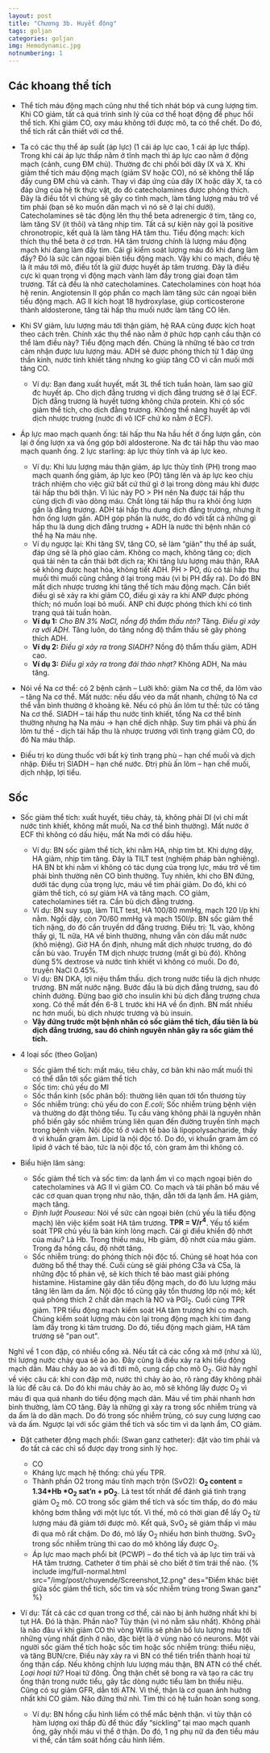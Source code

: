 ```yaml
---
layout: post
title: "Chương 3b. Huyết động"
tags: goljan
categories: goljan
img: Hemodynamic.jpg
notnumbering: 1
---
```


## Các khoang thể tích
- Thể tích máu động mạch cũng như thể tích nhát bóp và cung lượng tim. Khi CO giảm, tất cả quá trình sinh lý của cơ thể hoạt động để phục hồi thể tích. Khi giảm CO, oxy máu không tới được mô, ta có thể chết. Do đó, thể tích rất cần thiết với cơ thể.
- Ta có các thụ thể áp suất (áp lực) (1 cái áp lực cao, 1 cái áp lực thấp). Trong khi cái áp lực thấp nằm ở tĩnh mạch thì áp lực cao nằm ở động mạch (cảnh, cung ĐM chủ). Thường đc chi phối bởi dây IX và X. Khi giảm thể tích máu động mạch (giảm SV hoặc CO), nó sẽ không thể lấp đầy cung ĐM chủ và cảnh. Thay vì đáp ứng của dây IX hoặc dây X, ta có đáp ứng của hệ tk thực vật, do đó catecholamines được phóng thích. Đây là điều tốt vì chúng sẽ gây co tĩnh mạch, làm tăng lượng máu trở về tim phải (bạn sẽ ko muốn dãn mạch vì nó sẽ ở lại chi dưới). Catecholamines sẽ tác động lên thụ thể beta adrenergic ở tim, tăng co, làm tăng SV (ít thôi) và tăng nhịp tim. Tất cả sự kiện này gọi là positive chronotropic, kết quả là làm tăng HA tâm thu. Tiểu động mạch: kích thích thụ thể beta ở cơ trơn. HA tâm trương chính là lượng máu động mạch khi đang làm đầy tim. Cái gì kiểm soát lượng máu đó khi đang làm đầy? Đó là sức cản ngoại biên tiểu động mạch. Vậy khi co mạch, điều tệ là ít máu tới mô, điều tốt là giữ được huyết áp tâm trương. Đây là điều cực kì quan trọng vì động mạch vành làm đầy trong giai đoạn tâm trương. Tất cả đều là nhờ catecholamines. Catecholamines còn hoạt hóa hệ renin. Angiotensin II góp phần co mạch làm tăng sức cản ngoại biên tiểu động mạch. AG II kích hoạt 18 hydroxylase, giúp corticosterone thành aldosterone, tăng tái hấp thu muối nước làm tăng CO lên.
- Khi SV giảm, lưu lượng máu tới thận giảm, hệ RAA cũng được kích hoạt theo cách trên. Chính xác thụ thể nào nằm ở phức hợp cạnh cầu thận có thể làm điều này? Tiểu động mạch đến. Chúng là những tế bào cơ trơn cảm nhận được lưu lượng máu. ADH sẽ được phóng thích từ 1 đáp ứng thần kinh, nước tinh khiết tăng nhưng ko giúp tăng CO vì cần muối mới tăng CO.
	- Ví dụ:  Bạn đang xuất huyết, mất 3L thể tích tuần hoàn, làm sao giữ đc huyết áp. Cho dịch đẳng trương vì dịch đẳng trương sẽ ở lại ECF. Dịch đẳng trương là huyết tương không chứa protein. Khi có sốc giảm thể tích, cho dịch đẳng trương. Không thể nâng huyết áp với dịch nhược trương (nước đi vô ICF chứ ko nằm ở ECF).

- Áp lực mao mạch quanh ống: tái hấp thu Na hầu hết ở ống lượn gần, còn lại ở ống lượn xa và ống góp bởi aldosterone. Na đc tái hấp thu vào mao mạch quanh ống. 2 lực starling: áp lực thủy tĩnh và áp lực keo.
	- Ví dụ: Khi lưu lượng máu thận giảm, áp lực thủy tĩnh (PH) trong mao mạch quanh ống giảm, áp lực keo (PO) tăng lên và áp lực keo chịu trách nhiệm cho việc giữ bất cứ thứ gì ở lại trong dòng máu khi được tái hấp thu bởi thận. Vì lúc này PO > PH nên Na được tái hấp thu cùng dịch đi vào dòng máu. Chất lỏng tái hấp thu ra khỏi ống lượn gần là đẳng trương. ADH tái hấp thu dung dịch đẳng trương, nhưng ít hơn ống lượn gần. ADH góp phần là nước, do đó với tất cả những gì hấp thu là dung dịch đẳng trương + ADH là nước thì bệnh nhân có thể hạ Na máu nhẹ. 
	- Ví dụ ngược lại: Khi tăng SV, tăng CO, sẽ làm “giãn” thụ thể áp suất, đáp ứng sẽ là phó giao cảm. Không co mạch, không tăng co; dịch quá tải nên ta cần thải bớt dịch ra; Khi tăng lưu lượng máu thận, RAA sẽ không được hoạt hóa, không tiết ADH. PH > PO, dù có tái hấp thu muối thì muối cũng chẳng ở lại trong máu (vì bị PH đẩy ra). Do đó BN mất dịch nhược trương khi tăng thể tích máu động mạch. Cần biết điều gì sẽ xảy ra khi giảm CO, điều gì xảy ra khi ANP được phóng thích; nó muốn loại bỏ muối. ANP chỉ được phóng thích khi có tình trạng quá tải tuần hoàn.
	- **Ví dụ 1:** *Cho BN 3% NaCl, nồng độ thẩm thấu ntn?* Tăng. *Điều gì xảy ra với ADH.* Tăng luôn, do tăng nồng độ thẩm thấu sẽ gây phóng thích ADH.
	- **Ví dụ 2:** *Điều gì xảy ra trong SIADH?* Nồng độ thẩm thấu giảm, ADH cao.
	- **Ví dụ 3:** *Điều gì xảy ra trong đái tháo nhạt?* Không ADH, Na máu tăng.
- Nói về Na cơ thể: có 2 bệnh cảnh – Lưỡi khô: giảm Na cơ thể, da lõm vào – tăng Na cơ thể. Mất nước: nếu dấu véo da mất nhanh, chứng tỏ Na cơ thể vẫn bình thường ở khoảng kẽ. Nếu có phù ấn lõm tư thế: tức có tăng Na cơ thể. SIADH – tái hấp thu nước tinh khiết, tổng Na cơ thể bình thường nhưng hạ Na máu → hạn chế dịch nhập. Suy tim phải và phù ấn lõm tư thế - dịch tái hấp thu là nhược trương với tình trạng giảm CO, do đó Na máu thấp.
- Điều trị ko dùng thuốc với bất kỳ tình trạng phù – hạn chế muối và dịch nhập. Điều trị SIADH – hạn chế nước. Đtrị phù ấn lõm – hạn chế muối, dịch nhập, lợi tiểu.

## Sốc
- Sốc giảm thể tích: xuất huyết, tiêu chảy, tả, không phải DI (vì chỉ mất nước tinh khiết, không mất muối, Na cơ thể bình thường). Mất nước ở ECF thì không có dấu hiệu, mất Na mới có dấu hiệu.
	- Ví dụ: BN sốc giảm thể tích, khi nằm HA, nhịp tim bt. Khi dựng dậy, HA giảm, nhịp tim tăng. Đây là TILT test (nghiệm pháp bàn nghiêng). HA BN bt khi nằm vì không có tác dụng của trọng lực, máu trở về tim phải bình thường nên CO bình thường. Tuy nhiên, khi cho BN đứng, dưới tác dụng của trọng lực, máu về tim phải giảm. Do đó, khi có giảm thể tích, có sự giảm HA và tăng mạch. CO giảm, catecholamines tiết ra. Cần bù dịch đẳng trương.
	- Ví dụ: BN suy sụp, làm TILT test, HA 100/80 mmHg, mạch 120 l/p khi nằm. Ngồi dậy, còn 70/60 mmHg và mạch 150l/p. BN sốc giảm thể tích nặng, do đó cần truyền dd đẳng trương. Điều trị: 1L vào, không thấy gì, 1L nữa, HA về bình thường, nhưng vẫn còn dấu mất nước (khô miệng). Giờ HA ổn định, nhưng mất dịch nhược trương, do đó cần bù vào. Truyền TM dịch nhược trương (mất gì bù đó). Không dùng 5% dextrose và nước tinh khiết vì không có muối. Do đó, truyền NaCl 0.45%.
	- Ví dụ: BN DKA, lợi niệu thẩm thấu. dịch trong nước tiểu là dịch nhược trương. BN mất nước nặng. Bước đầu là bù dịch đẳng trương, sau đó chỉnh đường. Đừng bao giờ cho insulin khi bù dịch đẳng trương chưa xong. Có thể mất đến 6-8 L trước khi HA về ổn định. BN mất nhiều nc hơn muối, bù dịch nhược trương và bù insuin.
	- **Vậy đứng trước một bệnh nhân có sốc giảm thể tích, đầu tiên là bù dịch đẳng trương, sau đó chỉnh nguyên nhân gây ra sốc giảm thể tích.**

- 4 loại sốc (theo Goljan)
	- Sốc giảm thể tích: mất máu, tiêu chảy, cơ bản khi nào mất muối thì có thể dẫn tới sốc giảm thể tích
	- Sốc tim: chủ yếu do MI
	- Sốc thần kinh (sốc phân bố): thường liên quan tới tổn thương tủy  
	- Sốc nhiễm trùng: chủ yếu do con *E.coli*; Sốc nhiễm trùng bệnh viện và thường do đặt thông tiểu. Tụ cầu vàng không phải là nguyên nhân phổ biến gây sốc nhiễm trùng liên quan đến đường truyền tĩnh mạch trong bệnh viện. Nội độc tố ở vách tế bào là lipopolysacharide, thấy ở vi khuẩn gram âm. Lipid là nội độc tố. Do đó, vi khuẩn gram âm có lipid ở vách tế bào, tức là nội độc tố, còn gram âm thì không có.
- Biểu hiện lâm sàng:
	- Sốc giảm thể tích và sốc tim: da lạnh ẩm vì co mạch ngoại biên do catecholamines và AG II vì giảm CO. Co mạch và tái phân bố máu về các cơ quan quan trọng như não, thận, dẫn tới da lạnh ẩm. HA giảm, mạch tăng.
	- *Định luật Pouseau:* Nói về sức cản ngoại biên (chủ yếu là tiểu động mạch) lên việc kiểm soát HA tâm trương. **TPR = V/r<sup>4</sup>**. Yếu tố kiểm soát TPR chủ yếu là bán kính lòng mạch. Cái gì điều khiển độ nhớt của máu? Là Hb. Trong thiếu máu, Hb giảm, độ nhớt của máu giảm. Trong đa hồng cầu, độ nhớt tăng.
	- Sốc nhiễm trùng: do phóng thích nội độc tố. Chúng sẽ hoạt hóa con đường bổ thể thay thế. Cuối cùng sẽ giải phóng C3a và C5a, là những độc tố phản vệ, sẽ kích thích tế bào mast giải phóng histamine. Histamine gây dãn tiểu động mạch, do đó lưu lượng máu tăng lên làm da ấm. Nội độc tố cũng gây tổn thương lớp nội mô; kết quả phóng thích 2 chất dãn mạch là NO và PGI<sub>2</sub>. Cuối cùng TPR giảm. TPR tiểu động mạch kiểm soát HA tâm trương khi co mạch. Chúng kiểm soát lượng máu còn lại trong động mạch khi tim đang làm đầy trong kì tâm trương. Do đó, tiểu động mạch giảm, HA tâm trương sẽ "pan out".
<div class="alert alert-success" role="alert">
  Nghĩ về 1 con đập, có nhiều cổng xả. Nếu tất cả các cổng xả mở (như xả lũ), thì lượng nước chảy qua sẽ ào ào. Đây cũng là điều xảy ra khi tiểu động mạch dãn. Máu chảy ào ào và đi tới mô, cung cấp cho mô O<sub>2</sub>. Giờ hãy nghĩ về việc câu cá: khi con đập mở, nước thì chảy ào ào, rõ ràng đây không phải là lúc để câu cá. Do đó khi máu chảy ào ào, mô sẽ không lấy được O<sub>2</sub> vì máu đi qua quá nhanh do tiểu động mạch dãn. Máu về tim phải nhanh hơn bình thường, làm CO tăng. Đây là những gì xảy ra trong sốc nhiễm trùng và da ấm là do dãn mạch. Do đó trong sốc nhiễm trùng, có suy cung lượng cao và da ấm. Ngược lại với sốc giảm thể tích và sốc tim vì da lạnh ẩm, CO giảm. 
</div>

- Đặt catheter động mạch phổi: (Swan ganz catheter): đặt vào tim phải và đo tất cả các chỉ số được dạy trong sinh lý học.
	- CO
	- Kháng lực mạch hệ thống: chủ yếu TPR.
	- Thành phần O2 trong máu tĩnh mạch trộn (SvO2): **O<sub>2</sub> content = 1.34*Hb *O<sub>2</sub> sat’n + pO<sub>2</sub>**. Là test tốt nhất để đánh giá tình trạng giảm O<sub>2</sub> mô. CO trong sốc giảm thể tích và sốc tim thấp, do đó máu không bơm thẳng với một lực tốt. Vì thế, mô có thời gian để lấy O<sub>2</sub> từ lượng máu đã giảm tới được mô. Kết quả, SvO<sub>2</sub> sẽ giảm thấp vì máu đi qua mô rất chậm. Do đó, mô lấy O<sub>2</sub> nhiều hơn bình thường. SvO<sub>2</sub> trong sốc nhiễm trùng thì cao do mô không lấy được O<sub>2</sub>.
	- Áp lực mao mạch phổi bít (PCWP) – đo thể tích và áp lực tim trái và HA tâm trương. Catheter ở tim phải sẽ cho biết ở tim trái thế nào.
{% include img/full-normal.html src="/img/post/chuyende/Screenshot_12.png" des="Điểm khác biệt giữa sốc giảm thể tích, sốc tim và sốc nhiễm trùng trong Swan ganz" %}

- Ví dụ: Tất cả các cơ quan trong cơ thể, cái nào bị ảnh hưởng nhất khi bị tụt HA. Đó là thận. Phần nào? Tủy thận (vì nó nằm sâu nhất). Không phải là não đâu vì khi giảm CO thì vòng Willis sẽ phân bố lưu lượng máu tới những vùng nhất định ở não, đặc biệt là ở vùng nào có neurons. Một vài người sốc giảm thể tích hoặc sốc tim hoặc sốc nhiễm trùng: thiểu niệu, và tăng BUN/cre. Điều này xảy ra vì BN có thể tiến triển thành hoại tử ống thận cấp. Nếu không chỉnh lưu lượng máu thận, BN ATN có thể chết. *Loại hoại tử?* Hoại tử đông. Ống thận chết sẽ bong ra và tạo ra các trụ ống thận trong nước tiểu, gây tắc dòng nước tiểu làm bn thiểu niệu. Cũng có sự giảm GFR, dẫn tới ATN. Vì thế, thận là cơ quan ảnh hưởng nhất khi CO giảm. Não đứng thứ nhì. Tim thì có hệ tuần hoàn song song.
	- Ví dụ: BN hồng cầu hình liềm có thể mắc bệnh thận. vì tủy thận có hàm lượng oxi thấp đủ để thúc đẩy “sickling” tại mao mạch quanh ống, gây nhồi máu vi thể ở thận. Do đó, 1 ng phụ nữ da đen tiểu máu vi thể, cần tầm soát hồng cầu hình liềm.
  






